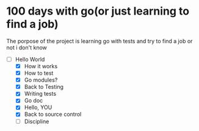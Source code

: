 # 100 days with go(or just learning to find a job)

The porpose of the project is learning go with tests and try to find a job 
or not i don't know

- [ ] Hello World
    - [x] How it works
    - [x] How to test
    - [x] Go modules?
    - [x] Back to Testing
    - [x] Writing tests
    - [x] Go doc
    - [x] Hello, YOU
    - [x] Back to source control
    - [ ] Discipline
